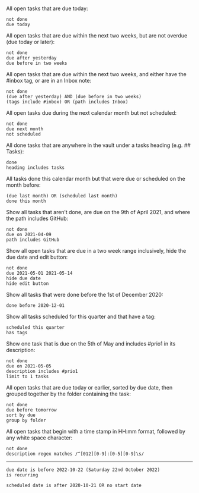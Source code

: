 ```tasks
```

```md

















































```

All open tasks that are due today:

```tasks
not done
due today
```

All open tasks that are due within the next two weeks, but are not overdue (due today or later):

```tasks
not done
due after yesterday
due before in two weeks
```

All open tasks that are due within the next two weeks, and either have the #inbox tag, or are in an Inbox note:

```tasks
not done
(due after yesterday) AND (due before in two weeks)
(tags include #inbox) OR (path includes Inbox)
```

All open tasks due during the next calendar month but not scheduled:

```tasks
not done
due next month
not scheduled
```

All done tasks that are anywhere in the vault under a tasks heading (e.g. ## Tasks):

```tasks
done
heading includes tasks
```

All tasks done this calendar month but that were due or scheduled on the month before:

```tasks
(due last month) OR (scheduled last month)
done this month
```

Show all tasks that aren’t done, are due on the 9th of April 2021, and where the path includes GitHub:

```tasks
not done
due on 2021-04-09
path includes GitHub
```

Show all open tasks that are due in a two week range inclusively, hide the due date and edit button:

```tasks
not done
due 2021-05-01 2021-05-14
hide due date
hide edit button
```

Show all tasks that were done before the 1st of December 2020:

```tasks
done before 2020-12-01
```

Show all tasks scheduled for this quarter and that have a tag:

```tasks
scheduled this quarter
has tags
```

Show one task that is due on the 5th of May and includes #prio1 in its description:

```tasks
not done
due on 2021-05-05
description includes #prio1
limit to 1 tasks
```

All open tasks that are due today or earlier, sorted by due date, then grouped together by the folder containing the task:

```tasks
not done
due before tomorrow
sort by due
group by folder
```

All open tasks that begin with a time stamp in HH:mm format, followed by any white space character:

```tasks
not done
description regex matches /^[012][0-9]:[0-5][0-9]\s/
```

---

```tasks
due date is before 2022-10-22 (Saturday 22nd October 2022)
is recurring
```

```tasks
scheduled date is after 2020-10-21 OR no start date
```
